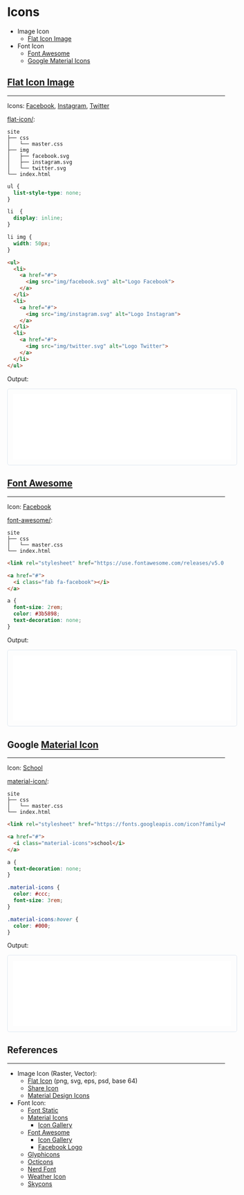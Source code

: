 # Icons

* Image Icon
  * [Flat Icon Image](#flat-icon-image)
* Font Icon
  * [Font Awesome](#font-awesome)
  * [Google Material Icons](#google-material-icons)

## [Flat Icon Image](https://www.flaticon.com)
---

Icons: [Facebook](https://www.flaticon.com/free-icon/facebook_145802#term=facebook&page=1&position=4), [Instagram](https://www.flaticon.com/free-icon/instagram_145805#term=instagram&page=1&position=7), [Twitter](https://www.flaticon.com/free-icon/twitter_179342#term=twitter&page=1&position=11)

[flat-icon/](flat-icon/):
```
site
├── css
│   └── master.css
├── img
│   ├── facebook.svg
│   ├── instagram.svg
│   └── twitter.svg
└── index.html
```

```css
ul {
  list-style-type: none;
}

li  {
  display: inline;
}

li img {
  width: 50px;
}
```

```html
<ul>
  <li>
    <a href="#">
      <img src="img/facebook.svg" alt="Logo Facebook">
    </a>
  </li>
  <li>
    <a href="#">
      <img src="img/instagram.svg" alt="Logo Instagram">
    </a>
  </li>
  <li>
    <a href="#">
      <img src="img/twitter.svg" alt="Logo Twitter">
    </a>
  </li>
</ul>
```

Output:

<iframe src="flat-icon/" width="100%" style="border-radius: 0.3rem; border: solid 1px #dce6f0; padding: 0.8rem;"></iframe>

## [Font Awesome](https://fontawesome.com/)
---

Icon: [Facebook](https://fontawesome.com/icons/facebook?style=brands)

[font-awesome/](font-awesome/):
```
site
├── css
│   └── master.css
└── index.html
```

```html
<link rel="stylesheet" href="https://use.fontawesome.com/releases/v5.0.10/css/all.css" integrity="sha384-+d0P83n9kaQMCwj8F4RJB66tzIwOKmrdb46+porD/OvrJ+37WqIM7UoBtwHO6Nlg" crossorigin="anonymous">
```

```html
<a href="#">
  <i class="fab fa-facebook"></i>
</a>
```

```css
a {
  font-size: 2rem;
  color: #3b5898;
  text-decoration: none;
}
```

Output:

<iframe src="font-awesome/" width="100%" style="border-radius: 0.3rem; border: solid 1px #dce6f0; padding: 0.8rem;"></iframe>

## Google [Material Icon](https://material.io/icons/)
---

Icon: [School](https://material.io/icons/)

[material-icon/](material-icon/):
```
site
├── css
│   └── master.css
└── index.html
```

```html
<link rel="stylesheet" href="https://fonts.googleapis.com/icon?family=Material+Icons">
```

```html
<a href="#">
  <i class="material-icons">school</i>
</a>
```

```css
a {
  text-decoration: none;
}

.material-icons {
  color: #ccc;
  font-size: 3rem;
}

.material-icons:hover {
  color: #000;
}
```

Output:

<iframe src="material-icon/" width="100%" style="border-radius: 0.3rem; border: solid 1px #dce6f0; padding: 0.8rem;"></iframe>

## References
---

- Image Icon (Raster, Vector):
  - [Flat Icon](https://www.flaticon.com) (png, svg, eps, psd, base 64)
  - [Share Icon](https://www.shareicon.net)
  - [Material Design Icons](https://materialdesignicons.com)
- Font Icon:
  - [Font Static](http://fontastic.me)
  - [Material Icons](https://material.io/icons/)
    - [Icon Gallery](https://material.io/icons/#itempool)
  - [Font Awesome](http://fontawesome.io)
    - [Icon Gallery](https://fontawesome.com/icons?d=gallery)
    - [Facebook Logo](https://fontawesome.com/icons/facebook-square?style=brands)
  - [Glyphicons](http://glyphicons.com/)
  - [Octicons](https://octicons.github.com/)
  - [Nerd Font](https://nerdfonts.com)
  - [Weather Icon](https://erikflowers.github.io/weather-icons/)
  - [Skycons](https://darkskyapp.github.io/skycons/)
